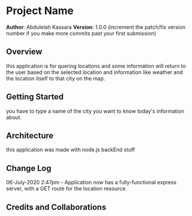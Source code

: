 # Project Name

**Author**: Abdulelah Kassara
**Version**: 1.0.0 (increment the patch/fix version number if you make more commits past your first submission)

## Overview
this application is for quering locations and some information will return to the user based on the selected location and information like weather and the location itself to that city on the map.

## Getting Started
you have to type a name of the city you want to know today's information about.

## Architecture
this application was made with node.js
backEnd stuff

## Change Log
06-July-2020 2:47pm - Application now has a fully-functional express server, with a GET route for the location resource.

## Credits and Collaborations